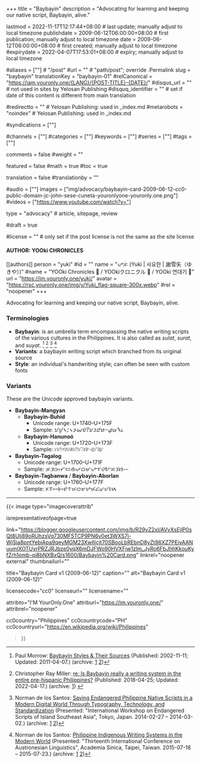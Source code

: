 +++
title = "Baybayin"
description = "Advocating for learning and keeping our native script, Baybayin, alive."

lastmod = 2022-11-17T12:17:44+08:00                 # last update; manually adjust to local timezone
publishdate = 2009-06-12T06:00:00+08:00             # first publication; manually adjust to local timezone
date = 2009-06-12T06:00:00+08:00                    # first created; manually adjust to local timezone
#expirydate = 2022-04-07T17:53:01+08:00              # expiry; manually adjust to local timezone

#aliases = [""]                                        # "/post"
#url = ""                                              # "path/post"; override .Permalink
slug = "baybayin"
translationKey = "baybayin-01"
#relCanonical = "https://iam.youronly.one/{LANG}/{POST-TITLE}-{DATE}/"
#disqus_url = ""                                       # not used in sites by Yelosan Publishing
#disquq_identifier = ""                                # set if date of this content is different from main translation

#redirectto = ""                                       # Yelosan Publishing: used in _index.md
#metarobots = "noindex"                                # Yelosan Publishing: used in _index.md

#syndications = [""]

#channels = [""]
#categories = [""]
#keywords = [""]
#series = [""]
#tags = [""]

comments = false
#weight = ""

featured = false
#math = true
#toc = true

translation = false
#translationby = ""

#audio = [""]
images = ["img/advocacy/baybayin-card-2009-06-12-cc0-public-domain-jc-john-sese-cuneta-youronlyone-youronly.one.png"]
#videos = ["https://www.youtube.com/watch?v="]

type = "advocacy"                                             # article, sitepage, review

#draft = true

#license = ""                                          # only set if the post license is not the same as the site license

#### AUTHOR: YOOki CHRONICLES ####
[[authors]]
  person = "yuki"
  #id = ""
  name = "ᜌᜓᜃᜒ (Yuki | 사요한 | 謝雪矢（ゆきや）)"
  #name = "YOOki Chronicles 📜 / YOOkiクロニクル 📜 / YOOki 연대기 📜"
  url = "https://im.youronly.one/yuki/"
  avatar = "https://rsc.youronly.one/img/y/Yuki_flag-square-300x.webp"
  #rel = "noopener"
+++

Advocating for learning and keeping our native script, Baybayin, alive.

### Terminologies

- **Baybayin**: is an umbrella term encompassing the native writing scripts of the various cultures in the Philippines. It is also called as *sulat*, *surat*, and *suyat*. [^paul-morrow-01] [^christopher-ray-miller-01] [^norman-de-los-santos-01] [^norman-de-los-santos-02]
- **Variants**: a baybayin writing script which branched from its original source
- **Style**: an individual's handwriting style; can often be seen with custom fonts

[^paul-morrow-01]: Paul Morrow: [Baybayin Styles & Their Sources](http://paulmorrow.ca/baychart.htm) (Published: 2002-11-11; Updated: 2011-04-07.) (archive: [1](https://web.archive.org/web/20221116234524/http://paulmorrow.ca/baychart.htm) [2](https://archive.ph/jNwfD))
[^christopher-ray-miller-01]: Christopher Ray Miller: [re: Is Baybayin really a writing system in the entire pre-hispanic Philippines?](https://www.quora.com/Is-Baybayin-really-a-writing-system-in-the-entire-pre-hispanic-Philippines-Whats-the-basis-for-making-it-a-national-writing-system-if-pre-hispanic-kingdoms-weren-t-homogenous/answer/Christopher-Ray-Miller) (Published: 2018-04-25; Updated: 2022-04-17.) (archive: [1](https://archive.ph/RBTtO)) <!-- https://qr.ae/pvQwqR || https://archive.ph/a7JCD -->
[^norman-de-los-santos-01]: Norman de los Santos: [Saving Endangered Philippine Native Scripts in a Modern Digital World Through Typography, Technology, and Standardization](https://lingdy.aa-ken.jp/wp-content/uploads/2014/02/140227-intl-symp-and-ws_norman_de_los_santos_paper.pdf) (Presented: "International Workshop on Endangered Scripts of Island Southeast Asia", Tokyo, Japan. 2014-02-27 – 2014-03-02.) (archive: [1](https://web.archive.org/web/20221008021049/https://lingdy.aa-ken.jp/wp-content/uploads/2014/02/140227-intl-symp-and-ws_norman_de_los_santos_paper.pdf) [2](https://archive.ph/0PBjk))
[^norman-de-los-santos-02]: Norman de los Santos: [Philippine Indigenous Writing Systems in the Modern World](http://ical13.ling.sinica.edu.tw/Full_papers_and_ppts/July_21/P4-1.pdf) (Presented: "Thirteenth International Conference on Austronesian Linguistics", Academia Sinica, Taipei, Taiwan. 2015-07-18 – 2015-07-23.) (archive: [1](https://web.archive.org/web/20221008021043/http://ical13.ling.sinica.edu.tw/Full_papers_and_ppts/July_21/P4-1.pdf) [2](https://archive.ph/CF8ME))

### Variants

These are the Unicode approved baybayin variants.

- **Baybayin-Mangyan**
  - **Baybayin-Buhid**
    - Unicode range: U+1740–U+175F
    - Sample: <bdi lang="bku-Buhd">ᝀᝁᝂᝃᝄᝅᝆᝇᝈᝉᝊᝋᝌᝍᝎᝏᝐᝑ</bdi>
  - **Baybayin-Hanunoó**
    - Unicode range: U+1720–U+173F
    - Sample: <bdi lang="hnn-Hano">ᜠᜡᜢᜣᜤᜥᜦᜧᜨᜩᜪᜫᜬᜭᜮᜯᜰᜱ</bdi>
- **Baybayin-Tagalog**
  - Unicode range: U+1700–U+171F
  - Sample: <bdi lang="tl-Tglg">ᜃᜄᜅᜆᜇᜈᜉᜊᜋᜌᜎᜏᜀᜁᜂᜐᜑ</bdi>
- **Baybayin-Tagbanwa** / **Baybayin-Aborlan**
  - Unicode range: U+1760–U+177F
  - Sample: <bdi lang="tbw-Tagb">ᝣᝤᝥᝦᝧᝨᝩᝪᝫᝬᝮᝯᝠᝡᝢᝰ</bdi>

---

{{< image
  type="imagecoverattrib"

  isrepresentativeofpage=true

  link="https://blogger.googleusercontent.com/img/b/R29vZ2xl/AVvXsEjlP0sQt8UIj89oRUhzsVq730MF5TCP9PN6y0et3WXS7j-WjSja8pntYebiApa9qeyMGM23XwIIjcjt70SBooLbREbnD8yZt86XZ7PEivAANuumlXOTUyrPRZJRJbze0yqX6mDJFWo90HVXFjw1zlm_JyRo6FbJhhKkouKyfZrh1omb-qi8bNXBxQ/s1600/Baybayin%20Card.png"
  linkrel="noopener external"
  thumbnailurl=""

  title="Baybayin Card v1 (2009-06-12)"
  caption=""
  alt="Baybayin Card v1 (2009-06-12)"

  licensecode="cc0"
  licenseurl=""
  licensename=""

  attribto="I'M YourOnly.One"
  attriburl="https://im.youronly.one/"
  attribrel="noopener"

  cc0country="Philippines"
  cc0countrycode="PH"
  cc0countryurl="https://en.wikipedia.org/wiki/Philippines"
>}}
